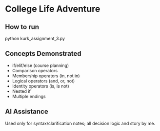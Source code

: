 # College Life Adventure

## How to run
python kurk_assignment_3.py

## Concepts Demonstrated
- if/elif/else (course planning)
- Comparison operators
- Membership operators (in, not in)
- Logical operators (and, or, not)
- Identity operators (is, is not)
- Nested if
- Multiple endings

## AI Assistance
Used only for syntax/clarification notes; all decision logic and story by me.
